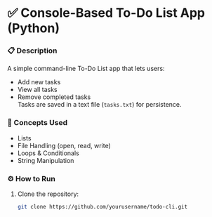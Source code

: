 # ✅ Console-Based To-Do List App (Python)

### 📋 Description
A simple command-line To-Do List app that lets users:
- Add new tasks
- View all tasks
- Remove completed tasks  
Tasks are saved in a text file (`tasks.txt`) for persistence.

### 🧠 Concepts Used
- Lists
- File Handling (open, read, write)
- Loops & Conditionals
- String Manipulation

### ⚙️ How to Run
1. Clone the repository:
   ```bash
   git clone https://github.com/yourusername/todo-cli.git
